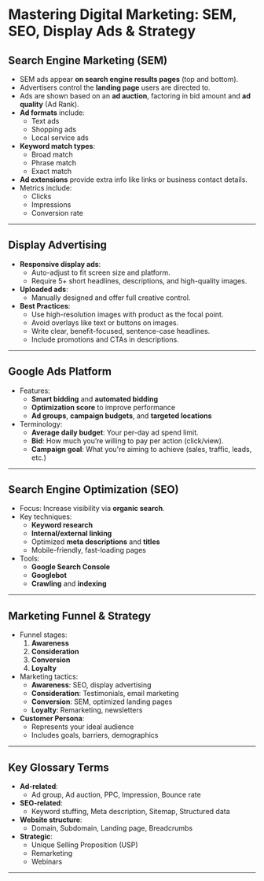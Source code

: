 # Mastering Digital Marketing: SEM, SEO, Display Ads & Strategy

## Search Engine Marketing (SEM)

- SEM ads appear **on search engine results pages** (top and bottom).
- Advertisers control the **landing page** users are directed to.
- Ads are shown based on an **ad auction**, factoring in bid amount and **ad quality** (Ad Rank).
- **Ad formats** include:
  - Text ads
  - Shopping ads
  - Local service ads
- **Keyword match types**:
  - Broad match
  - Phrase match
  - Exact match
- **Ad extensions** provide extra info like links or business contact details.
- Metrics include:
  - Clicks
  - Impressions
  - Conversion rate

---

## Display Advertising

- **Responsive display ads**:
  - Auto-adjust to fit screen size and platform.
  - Require 5+ short headlines, descriptions, and high-quality images.
- **Uploaded ads**:
  - Manually designed and offer full creative control.
- **Best Practices**:
  - Use high-resolution images with product as the focal point.
  - Avoid overlays like text or buttons on images.
  - Write clear, benefit-focused, sentence-case headlines.
  - Include promotions and CTAs in descriptions.

---

## Google Ads Platform

- Features:
  - **Smart bidding** and **automated bidding**
  - **Optimization score** to improve performance
  - **Ad groups**, **campaign budgets**, and **targeted locations**
- Terminology:
  - **Average daily budget**: Your per-day ad spend limit.
  - **Bid**: How much you’re willing to pay per action (click/view).
  - **Campaign goal**: What you're aiming to achieve (sales, traffic, leads, etc.)

---

## Search Engine Optimization (SEO)

- Focus: Increase visibility via **organic search**.
- Key techniques:
  - **Keyword research**
  - **Internal/external linking**
  - Optimized **meta descriptions** and **titles**
  - Mobile-friendly, fast-loading pages
- Tools:
  - **Google Search Console**
  - **Googlebot**
  - **Crawling** and **indexing**

---

## Marketing Funnel & Strategy

- Funnel stages:
  1. **Awareness**
  2. **Consideration**
  3. **Conversion**
  4. **Loyalty**
- Marketing tactics:
  - **Awareness**: SEO, display advertising
  - **Consideration**: Testimonials, email marketing
  - **Conversion**: SEM, optimized landing pages
  - **Loyalty**: Remarketing, newsletters
- **Customer Persona**:
  - Represents your ideal audience
  - Includes goals, barriers, demographics

---

## Key Glossary Terms

- **Ad-related**: 
  - Ad group, Ad auction, PPC, Impression, Bounce rate
- **SEO-related**:
  - Keyword stuffing, Meta description, Sitemap, Structured data
- **Website structure**:
  - Domain, Subdomain, Landing page, Breadcrumbs
- **Strategic**:
  - Unique Selling Proposition (USP)
  - Remarketing
  - Webinars

---
